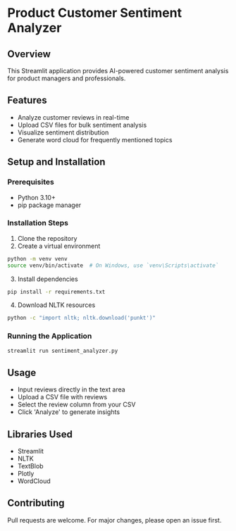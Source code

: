# Product Customer Sentiment Analyzer

## Overview
This Streamlit application provides AI-powered customer sentiment analysis for product managers and professionals.

## Features
- Analyze customer reviews in real-time
- Upload CSV files for bulk sentiment analysis
- Visualize sentiment distribution
- Generate word cloud for frequently mentioned topics

## Setup and Installation

### Prerequisites
- Python 3.10+
- pip package manager

### Installation Steps
1. Clone the repository
2. Create a virtual environment
```bash
python -m venv venv
source venv/bin/activate  # On Windows, use `venv\Scripts\activate`
```

3. Install dependencies
```bash
pip install -r requirements.txt
```

4. Download NLTK resources
```bash
python -c "import nltk; nltk.download('punkt')"
```

### Running the Application
```bash
streamlit run sentiment_analyzer.py
```

## Usage
- Input reviews directly in the text area
- Upload a CSV file with reviews
- Select the review column from your CSV
- Click 'Analyze' to generate insights

## Libraries Used
- Streamlit
- NLTK
- TextBlob
- Plotly
- WordCloud

## Contributing
Pull requests are welcome. For major changes, please open an issue first.
